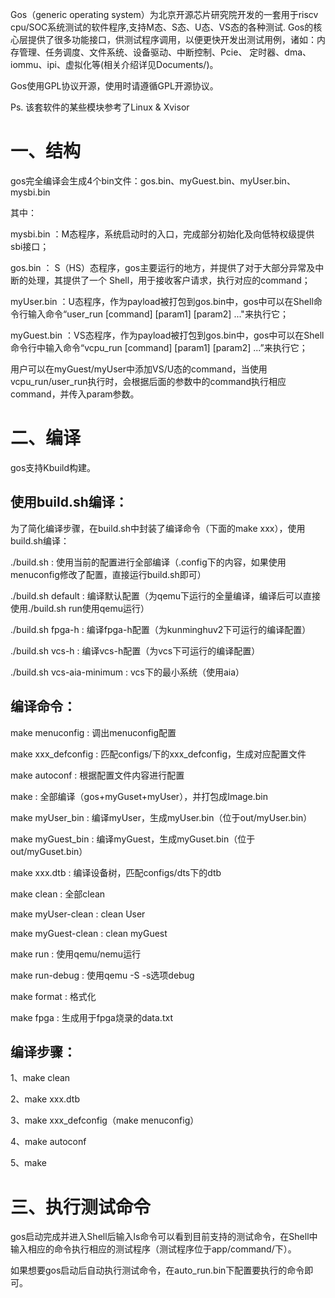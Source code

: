 Gos（generic operating system）为北京开源芯片研究院开发的一套用于riscv cpu/SOC系统测试的软件程序,支持M态、S态、U态、VS态的各种测试.
Gos的核心层提供了很多功能接口，供测试程序调用，以便更快开发出测试用例，诸如：内存管理、任务调度、文件系统、设备驱动、中断控制、Pcie、
定时器、dma、iommu、ipi、虚拟化等(相关介绍详见Documents/)。

Gos使用GPL协议开源，使用时请遵循GPL开源协议。

Ps. 该套软件的某些模块参考了Linux & Xvisor

# 一、结构
gos完全编译会生成4个bin文件：gos.bin、myGuest.bin、myUser.bin、mysbi.bin

其中：

mysbi.bin ：M态程序，系统启动时的入口，完成部分初始化及向低特权级提供sbi接口；

gos.bin ： S（HS）态程序，gos主要运行的地方，并提供了对于大部分异常及中断的处理，其提供了一个	Shell，用于接收客户请求，执行对应的command；

myUser.bin ：U态程序，作为payload被打包到gos.bin中，gos中可以在Shell命令行输入命令“user_run [command] [param1] [param2] ..."来执行它；

myGuest.bin ：VS态程序，作为payload被打包到gos.bin中，gos中可以在Shell命令行中输入命令“vcpu_run [command] [param1] [param2] ...”来执行它；

用户可以在myGuest/myUser中添加VS/U态的command，当使用vcpu_run/user_run执行时，会根据后面的参数中的command执行相应command，并传入param参数。

# 二、编译
gos支持Kbuild构建。

## 使用build.sh编译：
为了简化编译步骤，在build.sh中封装了编译命令（下面的make xxx），使用build.sh编译：

./build.sh         : 使用当前的配置进行全部编译（.config下的内容，如果使用menuconfig修改了配置，直接运行build.sh即可）

./build.sh default : 编译默认配置（为qemu下运行的全量编译，编译后可以直接使用./build.sh run使用qemu运行）

./build.sh fpga-h  : 编译fpga-h配置（为kunminghuv2下可运行的编译配置）

./build.sh vcs-h   : 编译vcs-h配置（为vcs下可运行的编译配置）

./build.sh vcs-aia-minimum : vcs下的最小系统（使用aia）

## 编译命令：
make menuconfig     :  调出menuconfig配置

make xxx_defconfig  :  匹配configs/下的xxx_defconfig，生成对应配置文件

make autoconf       :  根据配置文件内容进行配置

make                :  全部编译（gos+myGuset+myUser），并打包成Image.bin

make myUser_bin     :  编译myUser，生成myUser.bin（位于out/myUser.bin）

make myGuest_bin    :  编译myGuest，生成myGuset.bin（位于out/myGuset.bin）

make xxx.dtb        :  编译设备树，匹配configs/dts下的dtb

make clean          :  全部clean

make myUser-clean   :  clean User

make myGuest-clean  :  clean myGuest

make run            :  使用qemu/nemu运行

make run-debug      :  使用qemu -S -s选项debug

make format         :  格式化

make fpga           :  生成用于fpga烧录的data.txt

## 编译步骤：
1、make clean

2、make xxx.dtb

3、make xxx_defconfig（make menuconfig）

4、make autoconf

5、make

# 三、执行测试命令
gos启动完成并进入Shell后输入ls命令可以看到目前支持的测试命令，在Shell中输入相应的命令执行相应的测试程序（测试程序位于app/command/下）。

如果想要gos启动后自动执行测试命令，在auto_run.bin下配置要执行的命令即可。

